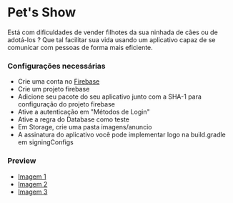# Pet's Show
 

Está com dificuldades de vender filhotes da sua ninhada de cães ou de adotá-los ? Que tal facilitar sua vida usando um aplicativo capaz de se comunicar com pessoas de forma mais eficiente.
 

### Configurações necessárias

  - Crie uma conta no [Firebase](https://firebase.google.com/?hl=pt-br)
  - Crie um projeto firebase
  - Adicione seu pacote do seu aplicativo junto com a SHA-1 para configuração do projeto firebase
  - Ative a autenticação em "Métodos de Login"
  - Ative a regra do Database como teste
  - Em Storage, crie uma pasta imagens/anuncio
  - A assinatura do aplicativo você pode implementar logo na build.gradle em signingConfigs
  
### Preview
  
 - [Imagem 1](https://drive.google.com/open?id=1PyyL2YgBT2Yv1FyHOm3d-mWe2vgdeptr)
 - [Imagem 2](https://drive.google.com/open?id=1aFBgQ-rA0uOGMwbURSehcjRSxbRHPcMU)
 - [Imagem 3](https://drive.google.com/open?id=1aZaPqmA051N3rmmYq3KHD6N_pVG8b44H)
 
 
